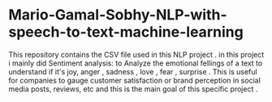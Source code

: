 # Mario-Gamal-Sobhy-NLP-with-speech-to-text-machine-learning
This repository contains the CSV file used in this NLP project .
 in this project i mainly did Sentiment analysis: to Analyze the emotional fellings of a text to understand if it's joy, anger ,  sadness , love , fear , surprise . This is useful for companies to gauge customer satisfaction or brand perception in social media posts, reviews, etc and this is the main goal of this specific project . 
 
